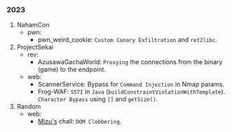 ### 2023
1. NahamCon
	- pwn:
		- pwn_weird_cookie: `Custom Canary Exfiltration` and `ret2libc`.
2. ProjectSekai
	- rev:
		- AzusawaGachaWorld: `Proxying` the connections from the binary (game) to the endpoint.
	- web:
		- ScannerService: Bypass for `Command Injection` in Nmap params.
		- Frog-WAF: `SSTI` in `Java` (`buildConstraintViolationWithTemplate`). `Character Bypass` using `[]` and `getSize()`.
3. Random
	- web:
		- [Mizu's](https://twitter.com/kevin_mizu) chall: `DOM Clobbering`.

